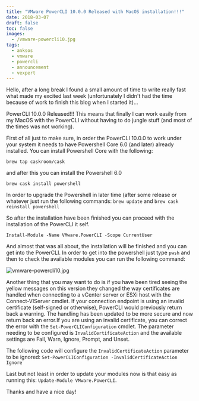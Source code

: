 ```yaml
---
title: "VMware PowerCLI 10.0.0 Released with MacOS installation!!!"
date: 2018-03-07
draft: false
toc: false
images:
  - /vmware-powercli10.jpg
tags:
  - anksos
  - vmware
  - powercli
  - announcement
  - vexpert
---
```


Hello, after a long break I found a small amount of time to write really fast what made my excited last week (unfortunately I didn't had the time because of work to finish this blog when I started it)...

PowerCLI 10.0.0 Released!!! This means that finally I can work easily from my MacOS with the PowerCLI without having to do jungle stuff (and most of the times was not working).

First of all just to make sure, in order the PowerCLI 10.0.0 to work under your system it needs to have Powershell Core 6.0 (and later) already installed. You can install Powershell Core with the following:

`brew tap caskroom/cask`

and after this you can install the Powershell 6.0

`brew cask install powershell`

In order to upgrade the Powershell in later time (after some release or whatever just run the following commands: `brew update` and `brew cask reinstall powershell`

So after the installation have been finished you can proceed with the installation of the PowerCLI it self.

`Install-Module -Name VMware.PowerCLI -Scope CurrentUser`

And almost that was all about, the installation will be finished and you can get into the PowerCLI. In order to get into the powershell just type `pwsh` and then to check the available modules you can run the following command:

![vmware-powercli10.jpg](/vmware-powercli10.jpg)

Another thing that you may want to do is if you have been tired seeing the yellow messages on this version they changed the way certificates are handled when connecting to a vCenter server or ESXi host with the Connect-VIServer cmdlet. If your connection endpoint is using an invalid certificate (self-signed or otherwise), PowerCLI would previously return back a warning. The handling has been updated to be more secure and now return back an error.If you are using an invalid certificate, you can correct the error with the `Set-PowerCLIConfiguration` cmdlet. The parameter needing to be configured is `InvalidCertificateAction` and the available settings are Fail, Warn, Ignore, Prompt, and Unset.

The following code will configure the `InvalidCertificateAction` parameter to be ignored: `Set-PowerCLIConfiguration -InvalidCertificateAction Ignore`

Last but not least in order to update your modules now is that easy as running this: `Update-Module VMware.PowerCLI`.

Thanks and have a nice day!